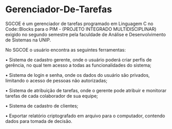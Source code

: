 # Gerenciador-De-Tarefas

SGCOE é um gerenciador de tarefas programado em Linguagem C no Code::Blocks para o PIM - (PROJETO INTEGRADO MULTIDISCIPLINAR) exigido no segundo semestre pela faculdade de Análise e Desenvolvimento de Sistemas na UNIP. 

No SGCOE o usuário encontra as seguintes ferramentas:

• Sistema de cadastro gerente, onde o usuário poderá criar perfis de gerência,
no qual tem acesso a todas as funcionalidades do sistema;

• Sistema de login e senha, onde os dados do usuário são privados, limitando o
acesso de pessoas não autorizadas;

• Sistema de atribuição de tarefas, onde o gerente pode atribuir e monitorar
tarefas de cada colaborador de sua equipe;

• Sistema de cadastro de clientes;

• Exportar relatório criptografado em arquivo para o computador, contendo dados para tomada
de decisão.
